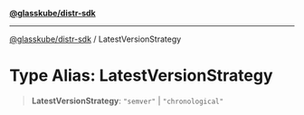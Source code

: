 [**@glasskube/distr-sdk**](../README.md)

---

[@glasskube/distr-sdk](../README.md) / LatestVersionStrategy

# Type Alias: LatestVersionStrategy

> **LatestVersionStrategy**: `"semver"` \| `"chronological"`
